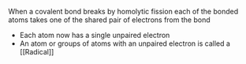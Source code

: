 When a covalent bond breaks by homolytic fission each of the bonded atoms takes one of the shared pair of electrons from the bond

- Each atom now has a single unpaired electron
- An atom or groups of atoms with an unpaired electron is called a [[Radical]]
